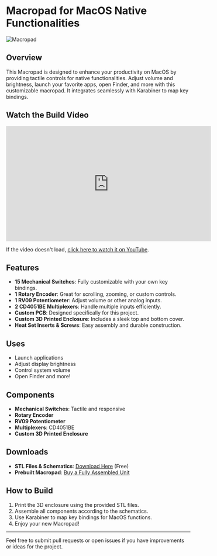 # Macropad for MacOS Native Functionalities

![Macropad](https://ristoinnovates.com/wp-content/uploads/2024/11/DSC07120.jpg)

## Overview

This Macropad is designed to enhance your productivity on MacOS by providing tactile controls for native functionalities. Adjust volume and brightness, launch your favorite apps, open Finder, and more with this customizable macropad. It integrates seamlessly with Karabiner to map key bindings.

## Watch the Build Video

<iframe width="560" height="315" src="https://www.youtube.com/embed/3BqDWCWQ3Qs" title="YouTube video player" frameborder="0" allow="accelerometer; autoplay; clipboard-write; encrypted-media; gyroscope; picture-in-picture" allowfullscreen></iframe>

If the video doesn't load, [click here to watch it on YouTube](https://www.youtube.com/watch?v=3BqDWCWQ3Qs).

## Features

- **15 Mechanical Switches**: Fully customizable with your own key bindings.
- **1 Rotary Encoder**: Great for scrolling, zooming, or custom controls.
- **1 RV09 Potentiometer**: Adjust volume or other analog inputs.
- **2 CD4051BE Multiplexers**: Handle multiple inputs efficiently.
- **Custom PCB**: Designed specifically for this project.
- **Custom 3D Printed Enclosure**: Includes a sleek top and bottom cover.
- **Heat Set Inserts & Screws**: Easy assembly and durable construction.

## Uses

- Launch applications
- Adjust display brightness
- Control system volume
- Open Finder and more!

## Components

- **Mechanical Switches**: Tactile and responsive
- **Rotary Encoder**
- **RV09 Potentiometer**
- **Multiplexers**: CD4051BE
- **Custom 3D Printed Enclosure**

## Downloads

- **STL Files & Schematics**: [Download Here](https://ristoinnovates.com/product/macropad-no-screen-files/) (Free)
- **Prebuilt Macropad**: [Buy a Fully Assembled Unit](https://ristoinnovates.com/product/macropad-no-screen/)

## How to Build

1. Print the 3D enclosure using the provided STL files.
2. Assemble all components according to the schematics.
3. Use Karabiner to map key bindings for MacOS functions.
4. Enjoy your new Macropad!

---

Feel free to submit pull requests or open issues if you have improvements or ideas for the project.

